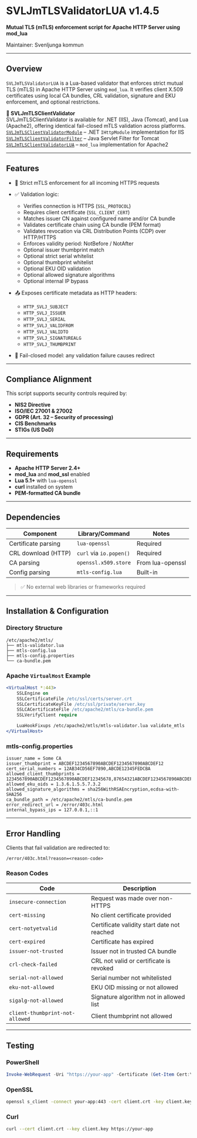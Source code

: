 # SVLJmTLSValidatorLUA v1.4.5

**Mutual TLS (mTLS) enforcement script for Apache HTTP Server using mod\_lua**

Maintainer: Svenljunga kommun

---

## Overview

`SVLJmTLSValidatorLUA` is a Lua-based validator that enforces strict mutual TLS (mTLS) in Apache HTTP Server using `mod_lua`.
It verifies client X.509 certificates using local CA bundles, CRL validation, signature and EKU enforcement, and optional restrictions.

**🔗 SVLJmTLSClientValidator**  
SVLJmTLSClientValidator is available for .NET (IIS), Java (Tomcat), and Lua (Apache2), offering identical fail-closed mTLS validation across platforms.  
[`SVLJmTLSClientValidatorModule`](https://github.com/svenljungakommun/SVLJmTLSClientValidatorModule) – .NET `IHttpModule` implementation for IIS  
[`SVLJmTLSClientValidatorFilter`](https://github.com/svenljungakommun/SVLJmTLSClientValidatorFilter) – Java Servlet Filter for Tomcat  
[`SVLJmTLSClientValidatorLUA`](https://github.com/svenljungakommun/SVLJmTLSClientValidatorLUA) – `mod_lua` implementation for Apache2

---

## Features

* 🔐 Strict mTLS enforcement for all incoming HTTPS requests
* ✅ Validation logic:

  * Verifies connection is HTTPS (`SSL_PROTOCOL`)
  * Requires client certificate (`SSL_CLIENT_CERT`)
  * Matches issuer CN against configured name and/or CA bundle
  * Validates certificate chain using CA bundle (PEM format)
  * Validates revocation via CRL Distribution Points (CDP) over HTTP/HTTPS
  * Enforces validity period: NotBefore / NotAfter
  * Optional issuer thumbprint match
  * Optional strict serial whitelist
  * Optional thumbprint whitelist
  * Optional EKU OID validation
  * Optional allowed signature algorithms
  * Optional internal IP bypass
* 📤 Exposes certificate metadata as HTTP headers:

  * `HTTP_SVLJ_SUBJECT`
  * `HTTP_SVLJ_ISSUER`
  * `HTTP_SVLJ_SERIAL`
  * `HTTP_SVLJ_VALIDFROM`
  * `HTTP_SVLJ_VALIDTO`
  * `HTTP_SVLJ_SIGNATUREALG`
  * `HTTP_SVLJ_THUMBPRINT`
* 🚫 Fail-closed model: any validation failure causes redirect

---

## Compliance Alignment

This script supports security controls required by:

- **NIS2 Directive**
- **ISO/IEC 27001 & 27002**
- **GDPR (Art. 32 – Security of processing)**
- **CIS Benchmarks**
- **STIGs (US DoD)**

---

## Requirements

* **Apache HTTP Server 2.4+**
* **mod\_lua** and **mod\_ssl** enabled
* **Lua 5.1+** with `lua-openssl`
* **curl** installed on system
* **PEM-formatted CA bundle**

---

## Dependencies

| Component           | Library/Command         | Notes            |
| ------------------- | ----------------------- | ---------------- |
| Certificate parsing | `lua-openssl`           | Required         |
| CRL download (HTTP) | `curl` via `io.popen()` | Required         |
| CA parsing          | `openssl.x509.store`    | From lua-openssl |
| Config parsing      | `mtls-config.lua`       | Built-in         |

> ✅ No external web libraries or frameworks required

---

## Installation & Configuration

### Directory Structure

```
/etc/apache2/mtls/
├── mtls-validator.lua
├── mtls-config.lua
├── mtls-config.properties
└── ca-bundle.pem
```

### Apache `VirtualHost` Example

```apache
<VirtualHost *:443>
    SSLEngine on
    SSLCertificateFile /etc/ssl/certs/server.crt
    SSLCertificateKeyFile /etc/ssl/private/server.key
    SSLCACertificateFile /etc/apache2/mtls/ca-bundle.pem
    SSLVerifyClient require

    LuaHookFixups /etc/apache2/mtls/mtls-validator.lua validate_mtls
</VirtualHost>
```

### mtls-config.properties

```properties
issuer_name = Some CA
issuer_thumbprint = ABCDEF1234567890ABCDEF1234567890ABCDEF12
cert_serial_numbers = 12AB34CD56EF7890,ABCDE12345FEDCBA
allowed_client_thumbprints = 1234567890ABCDEF1234567890ABCDEF12345678,87654321ABCDEF1234567890ABCDEF1234567890
allowed_eku_oids = 1.3.6.1.5.5.7.3.2
allowed_signature_algorithms = sha256WithRSAEncryption,ecdsa-with-SHA256
ca_bundle_path = /etc/apache2/mtls/ca-bundle.pem
error_redirect_url = /error/403c.html
internal_bypass_ips = 127.0.0.1,::1
```

---

## Error Handling

Clients that fail validation are redirected to:

```
/error/403c.html?reason=<reason-code>
```

### Reason Codes

| Code                            | Description                                 |
| ------------------------------- | ------------------------------------------- |
| `insecure-connection`           | Request was made over non-HTTPS             |
| `cert-missing`                  | No client certificate provided              |
| `cert-notyetvalid`              | Certificate validity start date not reached |
| `cert-expired`                  | Certificate has expired                     |
| `issuer-not-trusted`            | Issuer not in trusted CA bundle             |
| `crl-check-failed`              | CRL not valid or certificate is revoked     |
| `serial-not-allowed`            | Serial number not whitelisted               |
| `eku-not-allowed`               | EKU OID missing or not allowed              |
| `sigalg-not-allowed`            | Signature algorithm not in allowed list     |
| `client-thumbprint-not-allowed` | Client thumbprint not allowed               |

---

## Testing

### PowerShell

```powershell
Invoke-WebRequest -Uri "https://your-app" -Certificate (Get-Item Cert:\CurrentUser\My\<THUMBPRINT>)
```

### OpenSSL

```bash
openssl s_client -connect your-app:443 -cert client.crt -key client.key -CAfile ca-bundle.pem
```

### Curl

```bash
curl --cert client.crt --key client.key https://your-app
```
